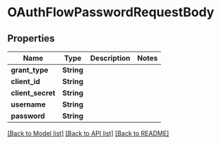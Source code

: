 # OAuthFlowPasswordRequestBody

## Properties

Name | Type | Description | Notes
------------ | ------------- | ------------- | -------------
**grant_type** | **String** |  | 
**client_id** | **String** |  | 
**client_secret** | **String** |  | 
**username** | **String** |  | 
**password** | **String** |  | 

[[Back to Model list]](../README.md#documentation-for-models) [[Back to API list]](../README.md#documentation-for-api-endpoints) [[Back to README]](../README.md)


